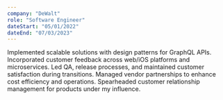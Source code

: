 ```yaml
---
company: "DeWalt"
role: "Software Engineer"
dateStart: "05/01/2022"
dateEnd: "07/03/2023"
---
```


Implemented scalable solutions with design patterns for GraphQL APIs.
Incorporated customer feedback across web/iOS platforms and microservices.
Led QA, release processes, and maintained customer satisfaction during transitions.
Managed vendor partnerships to enhance cost efficiency and operations.
Spearheaded customer relationship management for products under my influence.
